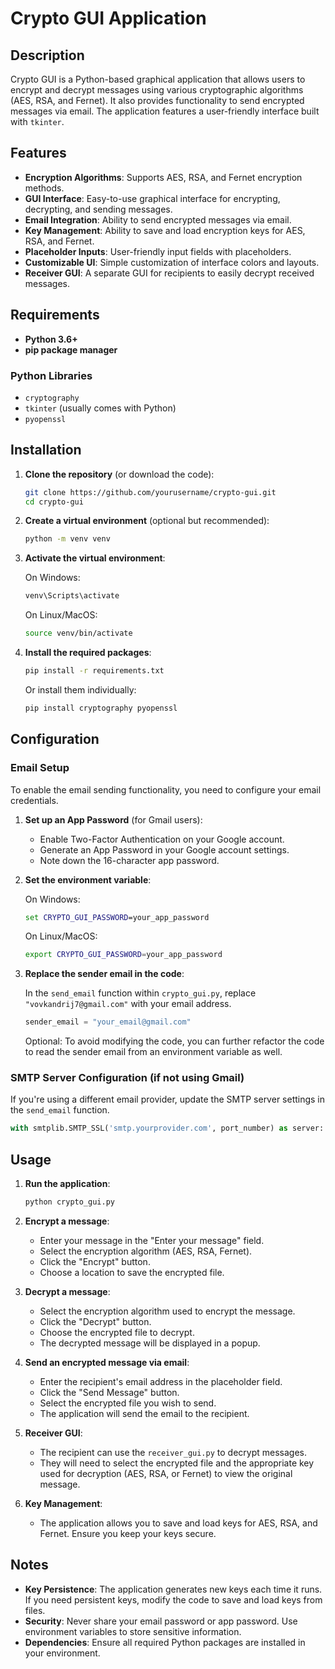 # Crypto GUI Application

## Description

Crypto GUI is a Python-based graphical application that allows users to encrypt and decrypt messages using various cryptographic algorithms (AES, RSA, and Fernet). It also provides functionality to send encrypted messages via email. The application features a user-friendly interface built with `tkinter`.

## Features

- **Encryption Algorithms**: Supports AES, RSA, and Fernet encryption methods.
- **GUI Interface**: Easy-to-use graphical interface for encrypting, decrypting, and sending messages.
- **Email Integration**: Ability to send encrypted messages via email.
- **Key Management**: Ability to save and load encryption keys for AES, RSA, and Fernet.
- **Placeholder Inputs**: User-friendly input fields with placeholders.
- **Customizable UI**: Simple customization of interface colors and layouts.
- **Receiver GUI**: A separate GUI for recipients to easily decrypt received messages.

## Requirements

- **Python 3.6+**
- **pip package manager**

### Python Libraries

- `cryptography`
- `tkinter` (usually comes with Python)
- `pyopenssl`

## Installation

1. **Clone the repository** (or download the code):

   ```bash
   git clone https://github.com/yourusername/crypto-gui.git
   cd crypto-gui
   ```

2. **Create a virtual environment** (optional but recommended):

   ```bash
   python -m venv venv
   ```

3. **Activate the virtual environment**:

   On Windows:

   ```bash
   venv\Scripts\activate
   ```

   On Linux/MacOS:

   ```bash
   source venv/bin/activate
   ```

4. **Install the required packages**:

   ```bash
   pip install -r requirements.txt
   ```

   Or install them individually:

   ```bash
   pip install cryptography pyopenssl
   ```

## Configuration

### Email Setup

To enable the email sending functionality, you need to configure your email credentials.

1. **Set up an App Password** (for Gmail users):

   - Enable Two-Factor Authentication on your Google account.
   - Generate an App Password in your Google account settings.
   - Note down the 16-character app password.

2. **Set the environment variable**:

   On Windows:

   ```cmd
   set CRYPTO_GUI_PASSWORD=your_app_password
   ```

   On Linux/MacOS:

   ```bash
   export CRYPTO_GUI_PASSWORD=your_app_password
   ```

3. **Replace the sender email in the code**:

   In the `send_email` function within `crypto_gui.py`, replace `"vovkandrij7@gmail.com"` with your email address.

   ```python
   sender_email = "your_email@gmail.com"
   ```

   Optional: To avoid modifying the code, you can further refactor the code to read the sender email from an environment variable as well.

### SMTP Server Configuration (if not using Gmail)

If you're using a different email provider, update the SMTP server settings in the `send_email` function.

```python
with smtplib.SMTP_SSL('smtp.yourprovider.com', port_number) as server:
```

## Usage

1. **Run the application**:

   ```bash
   python crypto_gui.py
   ```

2. **Encrypt a message**:

   - Enter your message in the "Enter your message" field.
   - Select the encryption algorithm (AES, RSA, Fernet).
   - Click the "Encrypt" button.
   - Choose a location to save the encrypted file.

3. **Decrypt a message**:

   - Select the encryption algorithm used to encrypt the message.
   - Click the "Decrypt" button.
   - Choose the encrypted file to decrypt.
   - The decrypted message will be displayed in a popup.

4. **Send an encrypted message via email**:

   - Enter the recipient's email address in the placeholder field.
   - Click the "Send Message" button.
   - Select the encrypted file you wish to send.
   - The application will send the email to the recipient.

5. **Receiver GUI**:

   - The recipient can use the `receiver_gui.py` to decrypt messages. 
   - They will need to select the encrypted file and the appropriate key used for decryption (AES, RSA, or Fernet) to view the original message.

6. **Key Management**:

   - The application allows you to save and load keys for AES, RSA, and Fernet. Ensure you keep your keys secure.

## Notes

- **Key Persistence**: The application generates new keys each time it runs. If you need persistent keys, modify the code to save and load keys from files.
- **Security**: Never share your email password or app password. Use environment variables to store sensitive information.
- **Dependencies**: Ensure all required Python packages are installed in your environment.